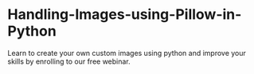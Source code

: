 # Handling-Images-using-Pillow-in-Python
Learn to create your own custom images using python and improve your skills by enrolling to our free webinar.
